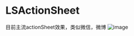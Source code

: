 # LSActionSheet
目前主流actionSheet效果，类似微信，微博
![image](https://github.com/lsmakethebest/LSActionSheet/blob/master/images/IMG_0094.PNG)